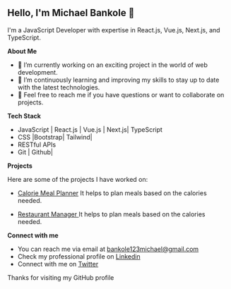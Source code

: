 ## Hello, I'm Michael Bankole 👋

I'm a JavaScript Developer with expertise in React.js, Vue.js, Next.js, and TypeScript.

**About Me**

- 🔭 I’m currently working on an exciting project in the world of web development.
- 🌱 I’m continuously learning and improving my skills to stay up to date with the latest technologies.
- 💬 Feel free to reach me if you have questions or want to collaborate on projects.

**Tech Stack**

- JavaScript | React.js | Vue.js | Next.js| TypeScript 
- CSS |Bootstrap| Tailwind| 
- RESTful APIs  
- Git | Github|

  

**Projects**
  
  Here are some of the projects I have worked on:
  
 - [Calorie Meal Planner](https://calorie-meal-planner.netlify.app/) It helps to plan meals based on the calories needed.
  
 - [Restaurant Manager ](https://calorie-meal-planner.netlify.app/) It helps to plan meals based on the calories needed.

**Connect with me**

  - You can reach me via email at bankole123michael@gmail.com
  - Check my professional profile on [Linkedin](https://www.linkedin.com/in/bankole-michael/)
  - Connect with me on [Twitter](https://x.com/bhankymyk1)

    
 
Thanks for visiting my GitHub profile








  
  
 
